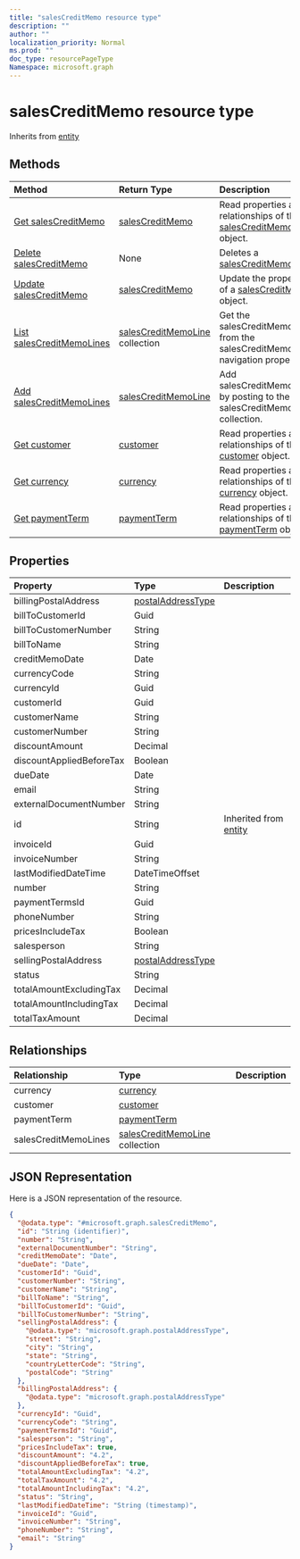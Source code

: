 ```yaml
---
title: "salesCreditMemo resource type"
description: ""
author: ""
localization_priority: Normal
ms.prod: ""
doc_type: resourcePageType
Namespace: microsoft.graph
---
```



# salesCreditMemo resource type




Inherits from [entity](../resources/entity.md)

## Methods
|Method|Return Type|Description|
|:---|:---|:---|
|[Get salesCreditMemo](../api/salescreditmemo-get.md)|[salesCreditMemo](../resources/salesCreditMemo.md)|Read properties and relationships of the [salesCreditMemo](../resources/salescreditmemo.md) object.|
|[Delete salesCreditMemo](../api/salescreditmemo-delete.md)|None|Deletes a [salesCreditMemo](../resources/salescreditmemo.md).|
|[Update salesCreditMemo](../api/salescreditmemo-update.md)|[salesCreditMemo](../resources/salesCreditMemo.md)|Update the properties of a [salesCreditMemo](../resources/salescreditmemo.md) object.|
|[List salesCreditMemoLines](../api/salescreditmemo-list-salescreditmemolines.md)|[salesCreditMemoLine](../resources/salesCreditMemoLine.md) collection|Get the salesCreditMemoLines from the salesCreditMemoLines navigation property.|
|[Add salesCreditMemoLines](../api/salescreditmemo-post-salescreditmemolines.md)|[salesCreditMemoLine](../resources/salesCreditMemoLine.md)|Add salesCreditMemoLines by posting to the salesCreditMemoLines collection.|
|[Get customer](../api/customer-get.md)|[customer](../resources/customer.md)|Read properties and relationships of the [customer](../resources/customer.md) object.|
|[Get currency](../api/currency-get.md)|[currency](../resources/currency.md)|Read properties and relationships of the [currency](../resources/currency.md) object.|
|[Get paymentTerm](../api/paymentterm-get.md)|[paymentTerm](../resources/paymentTerm.md)|Read properties and relationships of the [paymentTerm](../resources/paymentterm.md) object.|

## Properties
|Property|Type|Description|
|:---|:---|:---|
|billingPostalAddress|[postalAddressType](../resources/postalAddressType.md)||
|billToCustomerId|Guid||
|billToCustomerNumber|String||
|billToName|String||
|creditMemoDate|Date||
|currencyCode|String||
|currencyId|Guid||
|customerId|Guid||
|customerName|String||
|customerNumber|String||
|discountAmount|Decimal||
|discountAppliedBeforeTax|Boolean||
|dueDate|Date||
|email|String||
|externalDocumentNumber|String||
|id|String| Inherited from [entity](../resources/entity.md)|
|invoiceId|Guid||
|invoiceNumber|String||
|lastModifiedDateTime|DateTimeOffset||
|number|String||
|paymentTermsId|Guid||
|phoneNumber|String||
|pricesIncludeTax|Boolean||
|salesperson|String||
|sellingPostalAddress|[postalAddressType](../resources/postalAddressType.md)||
|status|String||
|totalAmountExcludingTax|Decimal||
|totalAmountIncludingTax|Decimal||
|totalTaxAmount|Decimal||

## Relationships
|Relationship|Type|Description|
|:---|:---|:---|
|currency|[currency](../resources/currency.md)||
|customer|[customer](../resources/customer.md)||
|paymentTerm|[paymentTerm](../resources/paymentTerm.md)||
|salesCreditMemoLines|[salesCreditMemoLine](../resources/salesCreditMemoLine.md) collection||

## JSON Representation
Here is a JSON representation of the resource.
<!-- {
  "blockType": "resource",
  "keyProperty": "id",
  "@odata.type": "microsoft.graph.salesCreditMemo",
  "baseType": "microsoft.graph.entity",
  "openType": false
}
-->
``` json
{
  "@odata.type": "#microsoft.graph.salesCreditMemo",
  "id": "String (identifier)",
  "number": "String",
  "externalDocumentNumber": "String",
  "creditMemoDate": "Date",
  "dueDate": "Date",
  "customerId": "Guid",
  "customerNumber": "String",
  "customerName": "String",
  "billToName": "String",
  "billToCustomerId": "Guid",
  "billToCustomerNumber": "String",
  "sellingPostalAddress": {
    "@odata.type": "microsoft.graph.postalAddressType",
    "street": "String",
    "city": "String",
    "state": "String",
    "countryLetterCode": "String",
    "postalCode": "String"
  },
  "billingPostalAddress": {
    "@odata.type": "microsoft.graph.postalAddressType"
  },
  "currencyId": "Guid",
  "currencyCode": "String",
  "paymentTermsId": "Guid",
  "salesperson": "String",
  "pricesIncludeTax": true,
  "discountAmount": "4.2",
  "discountAppliedBeforeTax": true,
  "totalAmountExcludingTax": "4.2",
  "totalTaxAmount": "4.2",
  "totalAmountIncludingTax": "4.2",
  "status": "String",
  "lastModifiedDateTime": "String (timestamp)",
  "invoiceId": "Guid",
  "invoiceNumber": "String",
  "phoneNumber": "String",
  "email": "String"
}
```

